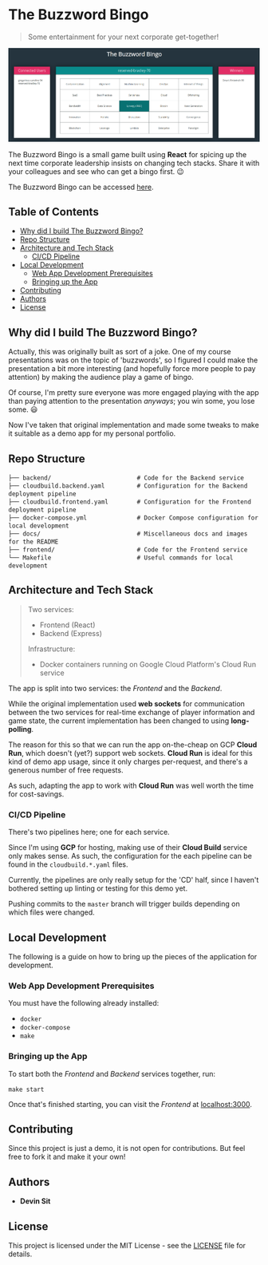 # The Buzzword Bingo

> Some entertainment for your next corporate get-together!

![Screenshot](docs/images/TheBuzzwordBingo.png?raw=true)

The Buzzword Bingo is a small game built using **React** for spicing up the next time corporate leadership insists on changing tech stacks. Share it with your colleagues and see who can get a bingo first. :wink:

The Buzzword Bingo can be accessed [here](https://thebuzzwordbingo.com).

## Table of Contents

* [Why did I build The Buzzword Bingo?](#why-did-i-build-the-buzzword-bingo-)
* [Repo Structure](#repo-structure)
* [Architecture and Tech Stack](#architecture-and-tech-stack)
  + [CI/CD Pipeline](#ci-cd-pipeline)
* [Local Development](#local-development)
  + [Web App Development Prerequisites](#web-app-development-prerequisites)
  + [Bringing up the App](#bringing-up-the-app)
* [Contributing](#contributing)
* [Authors](#authors)
* [License](#license)

## Why did I build The Buzzword Bingo?

Actually, this was originally built as sort of a joke. One of my course presentations was on the topic of 'buzzwords', so I figured I could make the presentation a bit more interesting (and hopefully force more people to pay attention) by making the audience play a game of bingo.

Of course, I'm pretty sure everyone was more engaged playing with the app than paying attention to the presentation _anyways_; you win some, you lose some. :smiley:

Now I've taken that original implementation and made some tweaks to make it suitable as a demo app for my personal portfolio.

## Repo Structure

```
├── backend/                        # Code for the Backend service
├── cloudbuild.backend.yaml         # Configuration for the Backend deployment pipeline
├── cloudbuild.frontend.yaml        # Configuration for the Frontend deployment pipeline
├── docker-compose.yml              # Docker Compose configuration for local development
├── docs/                           # Miscellaneous docs and images for the README
├── frontend/                       # Code for the Frontend service
└── Makefile                        # Useful commands for local development
```

## Architecture and Tech Stack

> Two services:
>
> - Frontend (React)
> - Backend (Express)
>
> Infrastructure:
>
> - Docker containers running on Google Cloud Platform's Cloud Run service

The app is split into two services: the _Frontend_ and the _Backend_.

While the original implementation used **web sockets** for communication between the two services for real-time exchange of player information and game state, the current implementation has been changed to using **long-polling**.

The reason for this so that we can run the app on-the-cheap on GCP **Cloud Run**, which doesn't (yet?) support web sockets. **Cloud Run** is ideal for this kind of demo app usage, since it only charges per-request, and there's a generous number of free requests. 

As such, adapting the app to work with **Cloud Run** was well worth the time for cost-savings.

### CI/CD Pipeline

There's two pipelines here; one for each service.

Since I'm using **GCP** for hosting, making use of their **Cloud Build** service only makes sense. As such, the configuration for the each pipeline can be found in the `cloudbuild.*.yaml` files.

Currently, the pipelines are only really setup for the 'CD' half, since I haven't bothered setting up linting or testing for this demo yet.

Pushing commits to the `master` branch will trigger builds depending on which files were changed.

## Local Development

The following is a guide on how to bring up the pieces of the application for development.

### Web App Development Prerequisites

You must have the following already installed:

- `docker`
- `docker-compose`
- `make`

### Bringing up the App

To start both the _Frontend_ and _Backend_ services together, run:

```
make start
```

Once that's finished starting, you can visit the _Frontend_ at [localhost:3000](http://localhost:3000).

## Contributing

Since this project is just a demo, it is not open for contributions. But feel free to fork it and make it your own!

## Authors

- **Devin Sit**

## License

This project is licensed under the MIT License - see the [LICENSE](LICENSE.md) file for details.
